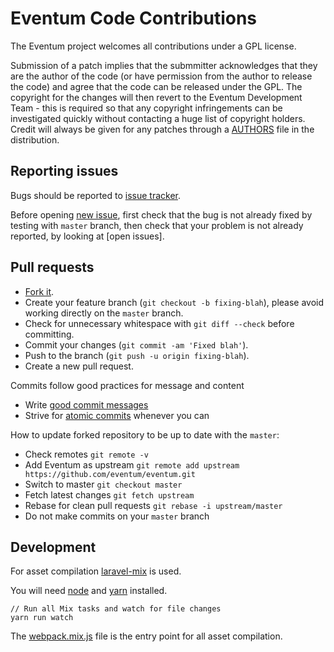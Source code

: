 # Eventum Code Contributions

The Eventum project welcomes all contributions under a GPL license.

Submission of a patch implies that the submmitter acknowledges that they are
the author of the code (or have permission from the author to release the code)
and agree that the code can be released under the GPL. The copyright for the
changes will then revert to the Eventum Development Team - this is required so
that any copyright infringements can be investigated quickly without contacting
a huge list of copyright holders. Credit will always be given for any patches
through a [AUTHORS](AUTHORS) file in the distribution.

## Reporting issues

Bugs should be reported to [issue tracker].

Before opening [new issue], first check that the bug is not already fixed by
testing with `master` branch, then check that your problem is not already
reported, by looking at [open issues].

[issue tracker]: https://github.com/eventum/eventum/issues
[new issue]: https://github.com/eventum/eventum/issues/new

## Pull requests

- [Fork it](https://github.com/eventum/eventum/fork).
- Create your feature branch (`git checkout -b fixing-blah`), please avoid working directly on the `master` branch.
- Check for unnecessary whitespace with `git diff --check` before committing.
- Commit your changes (`git commit -am 'Fixed blah'`).
- Push to the branch (`git push -u origin fixing-blah`).
- Create a new pull request.

Commits follow good practices for message and content
  - Write [good commit messages]
  - Strive for [atomic commits] whenever you can

[good commit messages]: http://chris.beams.io/posts/git-commit/
[atomic commits]: http://www.freshconsulting.com/atomic-commits/

How to update forked repository to be up to date with the `master`:
- Check remotes `git remote -v`
- Add Eventum as upstream `git remote add upstream https://github.com/eventum/eventum.git`
- Switch to master `git checkout master`
- Fetch latest changes `git fetch upstream`
- Rebase for clean pull requests `git rebase -i upstream/master`
- Do not make commits on your `master` branch

## Development

For asset compilation [laravel-mix] is used.

You will need [node] and [yarn] installed.

```
// Run all Mix tasks and watch for file changes
yarn run watch
```

The [webpack.mix.js] file is the entry point for all asset compilation.

[webpack.mix.js]: webpack.mix.js
[laravel-mix]: https://laravel.com/docs/5.8/mix
[node]: https://nodejs.org/
[yarn]: https://yarnpkg.com/

